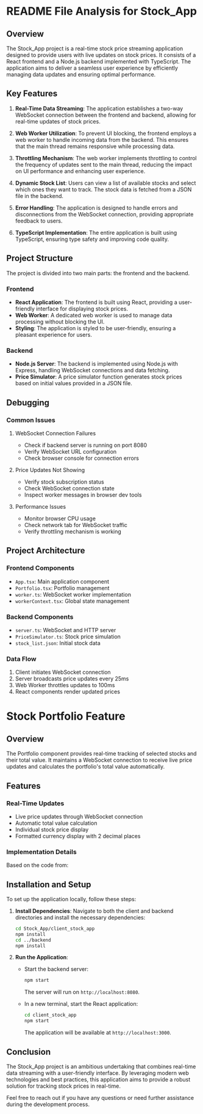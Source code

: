 # README File Analysis for Stock_App

## Overview

The Stock_App project is a real-time stock price streaming application designed to provide users with live updates on stock prices. It consists of a React frontend and a Node.js backend implemented with TypeScript. The application aims to deliver a seamless user experience by efficiently managing data updates and ensuring optimal performance.

## Key Features

1. **Real-Time Data Streaming**: The application establishes a two-way WebSocket connection between the frontend and backend, allowing for real-time updates of stock prices.

2. **Web Worker Utilization**: To prevent UI blocking, the frontend employs a web worker to handle incoming data from the backend. This ensures that the main thread remains responsive while processing data.

3. **Throttling Mechanism**: The web worker implements throttling to control the frequency of updates sent to the main thread, reducing the impact on UI performance and enhancing user experience.

4. **Dynamic Stock List**: Users can view a list of available stocks and select which ones they want to track. The stock data is fetched from a JSON file in the backend.

5. **Error Handling**: The application is designed to handle errors and disconnections from the WebSocket connection, providing appropriate feedback to users.

6. **TypeScript Implementation**: The entire application is built using TypeScript, ensuring type safety and improving code quality.


## Project Structure

The project is divided into two main parts: the frontend and the backend.

### Frontend

- **React Application**: The frontend is built using React, providing a user-friendly interface for displaying stock prices.
- **Web Worker**: A dedicated web worker is used to manage data processing without blocking the UI.
- **Styling**: The application is styled to be user-friendly, ensuring a pleasant experience for users.

### Backend

- **Node.js Server**: The backend is implemented using Node.js with Express, handling WebSocket connections and data fetching.
- **Price Simulator**: A price simulator function generates stock prices based on initial values provided in a JSON file.


## Debugging

### Common Issues
1. WebSocket Connection Failures
   - Check if backend server is running on port 8080
   - Verify WebSocket URL configuration
   - Check browser console for connection errors

2. Price Updates Not Showing
   - Verify stock subscription status
   - Check WebSocket connection state
   - Inspect worker messages in browser dev tools

3. Performance Issues
   - Monitor browser CPU usage
   - Check network tab for WebSocket traffic
   - Verify throttling mechanism is working

## Project Architecture

### Frontend Components
- `App.tsx`: Main application component
- `Portfolio.tsx`: Portfolio management
- `worker.ts`: WebSocket worker implementation
- `workerContext.tsx`: Global state management

### Backend Components
- `server.ts`: WebSocket and HTTP server
- `PriceSimulator.ts`: Stock price simulation
- `stock_list.json`: Initial stock data

### Data Flow
1. Client initiates WebSocket connection
2. Server broadcasts price updates every 25ms
3. Web Worker throttles updates to 100ms
4. React components render updated prices

# Stock Portfolio Feature

## Overview
The Portfolio component provides real-time tracking of selected stocks and their total value. It maintains a WebSocket connection to receive live price updates and calculates the portfolio's total value automatically.

## Features

### Real-Time Updates
- Live price updates through WebSocket connection
- Automatic total value calculation
- Individual stock price display
- Formatted currency display with 2 decimal places

### Implementation Details
Based on the code from:

## Installation and Setup

To set up the application locally, follow these steps:


1. **Install Dependencies**:
   Navigate to both the client and backend directories and install the necessary dependencies:
   ```bash
   cd Stock_App/client_stock_app
   npm install
   cd ../backend
   npm install
   ```

2. **Run the Application**:
   - Start the backend server:
     ```bash
     npm start
     ```
     The server will run on `http://localhost:8080`.

   - In a new terminal, start the React application:
     ```bash
     cd client_stock_app
     npm start
     ```
     The application will be available at `http://localhost:3000`.


## Conclusion

The Stock_App project is an ambitious undertaking that combines real-time data streaming with a user-friendly interface. By leveraging modern web technologies and best practices, this application aims to provide a robust solution for tracking stock prices in real-time. 

Feel free to reach out if you have any questions or need further assistance during the development process.